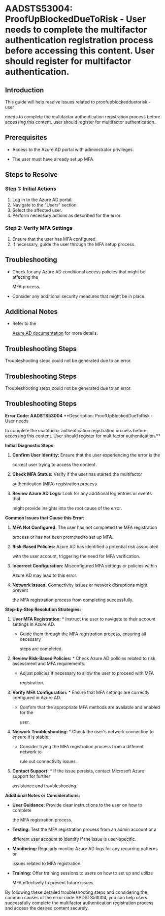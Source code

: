
# AADSTS53004: ProofUpBlockedDueToRisk - User needs to complete the multifactor authentication registration process before accessing this content. User should register for multifactor authentication.


## Introduction

This guide will help resolve issues related to proofupblockedduetorisk - user

needs to complete the multifactor authentication registration process before
accessing this content. user should register for multifactor authentication..


## Prerequisites


* Access to the Azure AD portal with administrator privileges.

* The user must have already set up MFA.


## Steps to Resolve


### Step 1: Initial Actions

1. Log in to the Azure AD portal.
2. Navigate to the "Users" section.
3. Select the affected user.
4. Perform necessary actions as described for the error.


### Step 2: Verify MFA Settings

1. Ensure that the user has MFA configured.
2. If necessary, guide the user through the MFA setup process.


## Troubleshooting


* Check for any Azure AD conditional access policies that might be affecting the

  MFA process.

* Consider any additional security measures that might be in place.


## Additional Notes


* Refer to the

  [Azure AD 
documentation](https://learn.microsoft.com/en-us/azure/active-directory/)
  for more details.


## Troubleshooting Steps

Troubleshooting steps could not be generated due to an error.


## Troubleshooting Steps

Troubleshooting steps could not be generated due to an error.


## Troubleshooting Steps

**Error Code: AADSTS53004** **Description: ProofUpBlockedDueToRisk - User needs

to complete the multifactor authentication registration process before accessing
this content. User should register for multifactor authentication.**

**Initial Diagnostic Steps:** 

1. **Confirm User Identity:** Ensure that the user experiencing the error is the

   correct user trying to access the content.
2. **Check MFA Status:** Verify if the user has started the multifactor

   authentication (MFA) registration process.
3. **Review Azure AD Logs:** Look for any additional log entries or events that

   might provide insights into the root cause of the error.

**Common Issues that Cause this Error:** 

1. **MFA Not Configured:** The user has not completed the MFA registration

   process or has not been prompted to set up MFA.
2. **Risk-Based Policies:** Azure AD has identified a potential risk associated

   with the user account, triggering the need for MFA verification.
3. **Incorrect Configuration:** Misconfigured MFA settings or policies within

   Azure AD may lead to this error.
4. **Network Issues:** Connectivity issues or network disruptions might prevent

   the MFA registration process from completing successfully.

**Step-by-Step Resolution Strategies:** 

1. **User MFA Registration:**    * Instruct the user to navigate to their 
account settings in Azure AD.

   * Guide them through the MFA registration process, ensuring all necessary

     steps are completed.
2. **Review Risk-Based Policies:**    * Check Azure AD policies related to risk 
assessment and MFA requirements.

   * Adjust policies if necessary to allow the user to proceed with MFA

     registration.
3. **Verify MFA Configuration:**    * Ensure that MFA settings are correctly 
configured in Azure AD.

   * Confirm that the appropriate MFA methods are available and enabled for the

     user.
4. **Network Troubleshooting:**    * Check the user's network connection to 
ensure it is stable.

   * Consider trying the MFA registration process from a different network to

     rule out connectivity issues.
5. **Contact Support:**    * If the issue persists, contact Microsoft Azure 
support for further

     assistance and troubleshooting.

**Additional Notes or Considerations:**


* **User Guidance:** Provide clear instructions to the user on how to complete

  the MFA registration process.

* **Testing:** Test the MFA registration process from an admin account or a

  different user account to identify if the issue is user-specific.

* **Monitoring:** Regularly monitor Azure AD logs for any recurring patterns or

  issues related to MFA registration.

* **Training:** Offer training sessions to users on how to set up and utilize

  MFA effectively to prevent future issues.

By following these detailed troubleshooting steps and considering the common
causes of the error code AADSTS53004, you can help users successfully complete
the multifactor authentication registration process and access the desired
content securely.